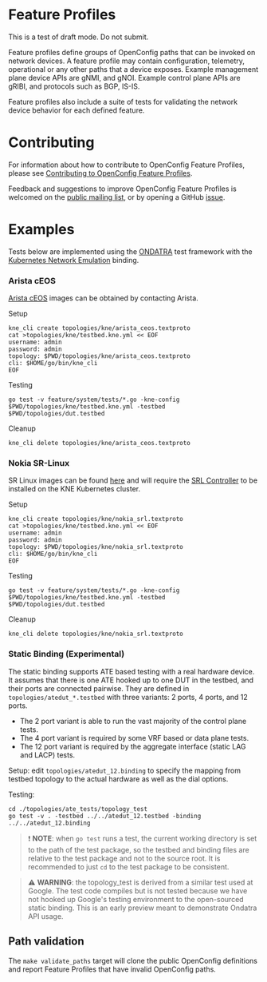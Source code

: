 # Feature Profiles

This is a test of draft mode.  Do not submit.

Feature profiles define groups of OpenConfig paths that can be invoked on
network devices. A feature profile may contain configuration, telemetry,
operational or any other paths that a device exposes. Example management plane
device APIs are gNMI, and gNOI. Example control plane APIs are gRIBI, and
protocols such as BGP, IS-IS.

Feature profiles also include a suite of tests for validating the network device
behavior for each defined feature.

# Contributing

For information about how to contribute to OpenConfig Feature Profiles, please
see [Contributing to OpenConfig Feature Profiles](CONTRIBUTING.md).

Feedback and suggestions to improve OpenConfig Feature Profiles is welcomed on
the
[public mailing list](https://groups.google.com/forum/?hl=en#!forum/netopenconfig),
or by opening a GitHub
[issue](https://github.com/openconfig/featureprofiles/issues).

# Examples

Tests below are implemented using the
[ONDATRA](https://github.com/openconfig/ondatra) test framework with the
[Kubernetes Network Emulation](https://github.com/openconfig/kne) binding.

### Arista cEOS

[Arista cEOS](https://www.arista.com/en/products/software-controlled-container-networking)
images can be obtained by contacting Arista.

Setup

```
kne_cli create topologies/kne/arista_ceos.textproto
cat >topologies/kne/testbed.kne.yml << EOF
username: admin
password: admin
topology: $PWD/topologies/kne/arista_ceos.textproto
cli: $HOME/go/bin/kne_cli
EOF
```

Testing

```
go test -v feature/system/tests/*.go -kne-config $PWD/topologies/kne/testbed.kne.yml -testbed $PWD/topologies/dut.testbed
```

Cleanup

```
kne_cli delete topologies/kne/arista_ceos.textproto
```

### Nokia SR-Linux

SR Linux images can be found
[here](https://github.com/nokia/srlinux-container-image/pkgs/container/srlinux)
and will require the
[SRL Controller](https://github.com/srl-labs/srl-controller) to be installed on
the KNE Kubernetes cluster.

Setup

```
kne_cli create topologies/kne/nokia_srl.textproto
cat >topologies/kne/testbed.kne.yml << EOF
username: admin
password: admin
topology: $PWD/topologies/kne/nokia_srl.textproto
cli: $HOME/go/bin/kne_cli
EOF
```

Testing

```
go test -v feature/system/tests/*.go -kne-config $PWD/topologies/kne/testbed.kne.yml -testbed $PWD/topologies/dut.testbed
```

Cleanup

```
kne_cli delete topologies/kne/nokia_srl.textproto
```

### Static Binding (Experimental)

The static binding supports ATE based testing with a real hardware device. It
assumes that there is one ATE hooked up to one DUT in the testbed, and their
ports are connected pairwise. They are defined in `topologies/atedut_*.testbed`
with three variants: 2 ports, 4 ports, and 12 ports.

*   The 2 port variant is able to run the vast majority of the control plane
    tests.
*   The 4 port variant is required by some VRF based or data plane tests.
*   The 12 port variant is required by the aggregate interface (static LAG and
    LACP) tests.

Setup: edit `topologies/atedut_12.binding` to specify the mapping from testbed
topology to the actual hardware as well as the dial options.

Testing:

```
cd ./topologies/ate_tests/topology_test
go test -v . -testbed ../../atedut_12.testbed -binding ../../atedut_12.binding
```

> :exclamation: **NOTE**: when `go test` runs a test, the current working
> directory is set to the path of the test package, so the testbed and binding
> files are relative to the test package and not to the source root. It is
> recommended to just `cd` to the test package to be consistent.

> :warning: **WARNING**: the topology\_test is derived from a similar test used
> at Google. The test code compiles but is not tested because we have not hooked
> up Google's testing environment to the open-sourced static binding. This is an
> early preview meant to demonstrate Ondatra API usage.

## Path validation

The `make validate_paths` target will clone the public OpenConfig definitions
and report Feature Profiles that have invalid OpenConfig paths.
